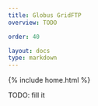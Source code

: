 ```yaml
---
title: Globus GridFTP
overview: TODO

order: 40

layout: docs
type: markdown
---
```

{% include home.html %}

TODO: fill it
